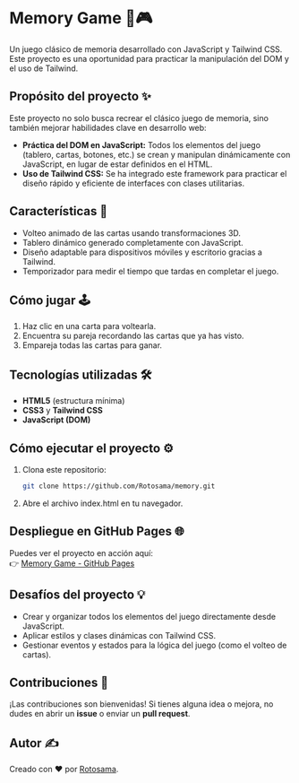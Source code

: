 # Memory Game 🧠🎮

Un juego clásico de memoria desarrollado con JavaScript y Tailwind CSS. Este proyecto es una oportunidad para practicar la manipulación del DOM y el uso de Tailwind.

## Propósito del proyecto ✨
Este proyecto no solo busca recrear el clásico juego de memoria, sino también mejorar habilidades clave en desarrollo web:
- **Práctica del DOM en JavaScript:** Todos los elementos del juego (tablero, cartas, botones, etc.) se crean y manipulan dinámicamente con JavaScript, en lugar de estar definidos en el HTML.
- **Uso de Tailwind CSS:** Se ha integrado este framework para practicar el diseño rápido y eficiente de interfaces con clases utilitarias.

## Características 🚀
- Volteo animado de las cartas usando transformaciones 3D.
- Tablero dinámico generado completamente con JavaScript.
- Diseño adaptable para dispositivos móviles y escritorio gracias a Tailwind.
- Temporizador para medir el tiempo que tardas en completar el juego.

## Cómo jugar 🕹️
1. Haz clic en una carta para voltearla.
2. Encuentra su pareja recordando las cartas que ya has visto.
3. Empareja todas las cartas para ganar.

## Tecnologías utilizadas 🛠️
- **HTML5** (estructura mínima)
- **CSS3** y **Tailwind CSS**
- **JavaScript (DOM)**

## Cómo ejecutar el proyecto ⚙️
1. Clona este repositorio:
   ```bash
   git clone https://github.com/Rotosama/memory.git

2. Abre el archivo index.html en tu navegador.

## Despliegue en GitHub Pages 🌐
Puedes ver el proyecto en acción aquí:  
👉 [Memory Game - GitHub Pages](https://rotosama.github.io/memory/)

## Desafíos del proyecto 💡
- Crear y organizar todos los elementos del juego directamente desde JavaScript.
- Aplicar estilos y clases dinámicas con Tailwind CSS.
- Gestionar eventos y estados para la lógica del juego (como el volteo de cartas).

## Contribuciones 🤝
¡Las contribuciones son bienvenidas! Si tienes alguna idea o mejora, no dudes en abrir un **issue** o enviar un **pull request**.

## Autor ✍️
Creado con ❤️ por [Rotosama](https://github.com/Rotosama).
